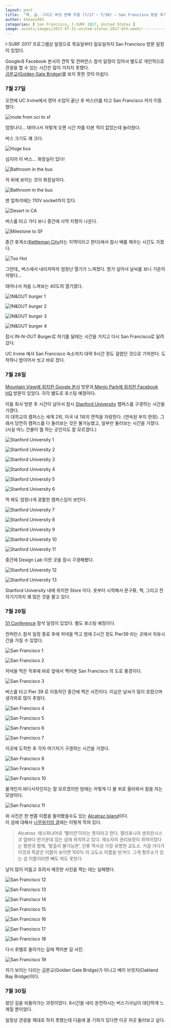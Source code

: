 ```yaml
---
layout: post
title:  "목, 금, 그리고 여섯 번째 주말 (7/27 ~ 7/30) – San Francisco 방문 후기"
author: khhan1993
categories: [ San Francisco, I-SURF 2017, United States ]
image: assets/images/2017-07-31-united-states-2017-6th-week/-----------2017-08-19------10.01.27.png
---
```


I-SURF 2017 프로그램상 일정으로 목요일부터 일요일까지 San Francisco 방문 일정이 있었다.

Google과 Facebook 본사의 견학 및 컨퍼런스 참석 일정이 있어서 별도로 개인적으로 관광을 할 수 있는 시간은 많이 가지지 못했다.  
[금문교(Golden Gate Bridge)](https://goo.gl/maps/mQWfyNqMbJA2)를 보지 못한 것이 아쉽다.

### 7월 27일
오전에 UC Irvine에서 영어 수업이 끝난 후 버스(!)를 타고 San Francisco 까지 이동했다.

![route from uci to sf](/assets/images/2017-07-31-united-states-2017-6th-week/-----------2017-08-19------10.01.27.png)

엄청나다… 태어나서 저렇게 오랜 시간 차를 타본 적이 없었는데 놀라웠다.

버스 크기도 꽤 크다.

![Huge bus](/assets/images/2017-07-31-united-states-2017-6th-week/IMG_0473.jpg)

심지어 이 버스… 화장실이 있다!

![Bathroom in the bus](/assets/images/2017-07-31-united-states-2017-6th-week/IMG_0125.jpg)

저 뒤에 보이는 것이 화장실이다.

![Bathroom in the bus](/assets/images/2017-07-31-united-states-2017-6th-week/IMG_0047.jpg)

맨 앞좌석에는 110V socket까지 있다.

![Desert in CA](/assets/images/2017-07-31-united-states-2017-6th-week/IMG_0030.jpg)

버스를 타고 가다 보니 중간에 사막 지형이 나온다.

![Milestone to SF](/assets/images/2017-07-31-united-states-2017-6th-week/IMG_00331.jpg)

중간 휴게소([Kettleman City](https://en.wikipedia.org/wiki/Kettleman_City,_California)라는 지역이라고 한다)에서 잠시 배를 채우는 시간도 가졌다.

![Too Hot](/assets/images/2017-07-31-united-states-2017-6th-week/IMG_0039.png)

그런데,, 버스에서 내리자마자 엄청난 열기가 느껴졌다. 뭔가 싶어서 날씨를 보니 기온이 저렇다…

태어나서 처음 느껴보는 40도의 열기였다.

![IN&OUT burger 1](/assets/images/2017-07-31-united-states-2017-6th-week/IMG_0045.jpg)

![IN&OUT burger 2](/assets/images/2017-07-31-united-states-2017-6th-week/IMG_0046.jpg)

![IN&OUT burger 3](/assets/images/2017-07-31-united-states-2017-6th-week/IMG_00561.jpg)

![IN&OUT burger 4](/assets/images/2017-07-31-united-states-2017-6th-week/IMG_00571.jpg)

잠시 IN-N-OUT Burger로 허기를 달래는 시간을 가지고 다시 San Francisco로 달려갔다.

UC Irvine 에서 San Francisco 숙소까지 대략 9시간 정도 걸렸던 것으로 기억한다. 도착하니 밤이어서 씻고 바로 잤다.

### 7월 28일
[Mountain View에 위치한 Google 본사](https://goo.gl/maps/YcspHvfbNv42) 방문과[ Menlo Park에 위치한 Facebook HQ](https://goo.gl/maps/dX7xTNduHNH2) 방문이 있었다. 각각 별도로 포스팅 예정이다.

이들 회사 방문 후 시간이 남아서 잠시 [Stanford University](https://www.stanford.edu/) 캠퍼스를 구경하는 시간을 가졌다.  
이 대학교의 캠퍼스는 세계 2위, 미국 내 1위의 면적을 자랑한다. (연속된 부지 한정). 그래서 당연히 캠퍼스를 다 둘러보는 것은 불가능했고, 일부만 둘러보는 시간을 가졌다. (사실 어느 건물이 뭘 하는 곳인지도 잘 모르겠다.)

![Stanford University 1](/assets/images/2017-07-31-united-states-2017-6th-week/IMG_0271.jpg)

![Stanford University 2](/assets/images/2017-07-31-united-states-2017-6th-week/IMG_0272.jpg)

![Stanford University 3](/assets/images/2017-07-31-united-states-2017-6th-week/IMG_0273.jpg)

![Stanford University 4](/assets/images/2017-07-31-united-states-2017-6th-week/IMG_0277.jpg)

![Stanford University 5](/assets/images/2017-07-31-united-states-2017-6th-week/IMG_0292.jpg)

![Stanford University 6](/assets/images/2017-07-31-united-states-2017-6th-week/IMG_0301.jpg)

딱 봐도 엄청나게 광활한 캠퍼스임이 보인다.

![Stanford University 7](/assets/images/2017-07-31-united-states-2017-6th-week/IMG_0316.jpg)

![Stanford University 8](/assets/images/2017-07-31-united-states-2017-6th-week/IMG_0319.jpg)

![Stanford University 9](/assets/images/2017-07-31-united-states-2017-6th-week/IMG_0321.jpg)

![Stanford University 10](/assets/images/2017-07-31-united-states-2017-6th-week/IMG_0322.jpg)

![Stanford University 11](/assets/images/2017-07-31-united-states-2017-6th-week/IMG_0323.jpg)

중간에 Design Lab 이란 곳을 잠시 구경해봤다.

![Stanford University 12](/assets/images/2017-07-31-united-states-2017-6th-week/IMG_0325.jpg)

![Stanford University 13](/assets/images/2017-07-31-united-states-2017-6th-week/IMG_0326.jpg)

Stanford University 내에 위치한 Store 이다. 옷부터 시작해서 문구류, 책, 그리고 전자기기까지 꽤 많은 것을 팔고 있다.

### 7월 29일
[51 Conference](http://51conference.org/) 참석 일정이 있었다. 별도 포스팅 예정이다.

컨퍼런스 참석 일정 종료 후에 저녁을 먹고 밤에 2시간 정도 Pier39 라는 곳에서 자유시간을 가질 수 있었다.

![San Francisco 1](/assets/images/2017-07-31-united-states-2017-6th-week/IMG_0417.jpg)

![San Francisco 2](/assets/images/2017-07-31-united-states-2017-6th-week/IMG_0418.jpg)

저녁을 먹은 직후에 바로 앞에서 찍어본 San Francisco 의 도로 풍경이다.

![San Francisco 3](/assets/images/2017-07-31-united-states-2017-6th-week/IMG_0419.jpg)

버스를 타고 Pier 39 로 이동하던 중간에 찍은 사진이다. 이날은 날씨가 많이 흐렸으며 생각외로 많이 추웠다.

![San Francisco 4](/assets/images/2017-07-31-united-states-2017-6th-week/IMG_0425.jpg)

![San Francisco 5](/assets/images/2017-07-31-united-states-2017-6th-week/IMG_0426.jpg)

![San Francisco 6](/assets/images/2017-07-31-united-states-2017-6th-week/IMG_0428.jpg)

![San Francisco 7](/assets/images/2017-07-31-united-states-2017-6th-week/IMG_0430.jpg)

이곳에 도착한 후 각자 여기저기 구경하는 시간을 가졌다.

![San Francisco 8](/assets/images/2017-07-31-united-states-2017-6th-week/IMG_0433.jpg)

![San Francisco 9](/assets/images/2017-07-31-united-states-2017-6th-week/IMG_0434.jpg)

![San Francisco 10](/assets/images/2017-07-31-united-states-2017-6th-week/IMG_0435.jpg)

물개인지 바다사자인지는 잘 모르겠지만 밤에는 저렇게 다 물 위로 올라와서 잠을 자는 모양이다.

![San Francisco 11](/assets/images/2017-07-31-united-states-2017-6th-week/IMG_0437.jpg)

위 사진은 한 번쯤 이름을 들어봤을수도 있는 [Alcatraz Island](https://goo.gl/maps/SGgFW1UnKhs)이다.  
이 섬에 대해서 [나무위키의 글](https://namu.wiki/w/%EC%95%8C%EC%B9%B4%ED%8A%B8%EB%9D%BC%EC%A6%88)에는 이렇게 적혀 있다.

> Alcatraz. 에스파냐어로 ‘펠리칸’이라는 뜻이라고 한다. 캘리포니아 샌프란시스코 앞바다 한가운데 있는 섬에 위치하고 있다.
> 재소자의 권리보장이 최악이었다는 평판과 함께, ‘탈출이 불가능한’, 인류 역사상 가장 유명한 교도소. 가끔 가다가 이것과 똑같은 이름이 보이면 100% 이 교도소 이름을 딴거다. 그게 형무소가 있는 섬 이름이라면 빼도 박도 못한다.

날이 많이 어둡고 흐려서 깨끗한 사진을 찍는 데는 실패했다.

![San Francisco 12](/assets/images/2017-07-31-united-states-2017-6th-week/IMG_0438.jpg)

![San Francisco 13](/assets/images/2017-07-31-united-states-2017-6th-week/IMG_0450.jpg)

![San Francisco 14](/assets/images/2017-07-31-united-states-2017-6th-week/IMG_0451.jpg)

![San Francisco 15](/assets/images/2017-07-31-united-states-2017-6th-week/IMG_0453.jpg)

![San Francisco 16](/assets/images/2017-07-31-united-states-2017-6th-week/IMG_0455.jpg)

![San Francisco 17](/assets/images/2017-07-31-united-states-2017-6th-week/IMG_0456.jpg)

![San Francisco 18](/assets/images/2017-07-31-united-states-2017-6th-week/IMG_0457.jpg)

다시 호텔로 돌아가는 길에 찍어본 길 사진.

![San Francisco 19](/assets/images/2017-07-31-united-states-2017-6th-week/IMG_0459.jpg)

저기 보이는 다리는 금문교(Golden Gate Bridge)가 아니고 베이 브릿지(Oakland Bay Bridge)이다.

### 7월 30일
왔던 길을 되돌아가는 과정이었다. 8시간을 내리 운전하시는 버스기사님이 대단하게 느껴질 뿐이었다.

일정상 관광을 제대로 하지 못했는데 다음에 올 기회가 있다면 이곳 저곳 둘러보고 싶다.